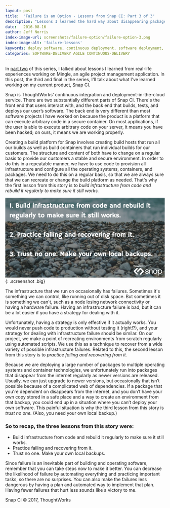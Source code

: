 ```yaml
---
layout: post
title:  "Failure is an Option - Lessons from Snap CI: Part 3 of 3"
description: "Lessons I learned the hard way about disappearing packages, rebuilding regularly, and more."
date:   2016-08-16
author: Jeff Norris
index-image-url: screenshots/failure-option/failure-option-3.png
index-image-alt: 'failure-lessons'
keywords: deploy software, continuous deployment, software deployment, continuous delivery, devops
categories: SOFTWARE-DELIVERY AGILE CONTINUOUS-DELIVERY
---
```

In [part two](https://blog.snap-ci.com/blog/2016/08/09/failure-option-feature-toggles-part-two/) of this series, I talked about lessons I learned from real-life experiences working on Mingle, an agile project management application. In this post, the third and final in the series, I'll talk about what I've learned working on my current product, Snap CI.

Snap is ThoughtWorks’ continuous integration and deployment-in-the-cloud service. There are two substantially different parts of Snap CI. There's the front end that users interact with, and the back end that builds, tests, and deploys our user’s software. The back end is very different than most software projects I have worked on because the product is a platform that can execute arbitrary code in a secure container. On most applications, if the user is able to execute arbitrary code on your server, it means you have been hacked; on ours, it means we are working properly.

Creating a build platform for Snap involves creating build hosts that run all our builds as well as build containers that run individual builds for our customers. The structure and content of both have to change on a regular basis to provide our customers a stable and secure environment. In order to do this in a repeatable manner, we have to use code to provision all infrastructure and configure all the operating systems, containers, and packages. We need to do this on a regular basis, so that we are always sure that we can recreate or change the build platform as needed. That's why the first lesson from this story is to *build infrastructure from code and rebuild it regularly to make sure it still works.*

![Failure-option-3](/assets/images/screenshots/failure-option/failure-option-3.png){: .screenshot .big}

The infrastructure that we run on occasionally has failures. Sometimes it's something we can control, like running out of disk space. But sometimes it is something we can't, such as a node losing network connectivity or having a hardware failure. Having an infrastructure failure is bad, but it can be a lot easier if you have a strategy for dealing with it.

Unfortunately, having a strategy is only effective if it actually works. You would never push code to production without testing it (right!?), and your strategy for dealing with infrastructure failure should be similar. On our project, we make a point of recreating environments from scratch regularly using automated scripts. We use this as a technique to recover from a wide variety of possible infrastructure failures. Related to this, the second lesson from this story is to *practice failing and recovering from it.*

Because we are deploying a large number of packages to multiple operating systems and container technologies, we unfortunately run into packages that disappear from the internet regularly as newer versions are released. Usually, we can just upgrade to newer versions, but occasionally that isn’t possible because of a complicated web of dependencies. If a package that you're dependent on disappears from the internet, and you don’t have your own copy stored in a safe place and a way to create an environment from that backup, you could end up in a situation where you can’t deploy your own software. This painful situation is why the third lesson from this story is *trust no one.* (Also, you need your own local backup.)

### So to recap, the three lessons from this story were:

* Build infrastructure from code and rebuild it regularly to make sure it still works.
* Practice failing and recovering from it.
* Trust no one. Make your own local backups.

Since failure is an inevitable part of building and operating software, remember that you can take steps now to make it better. You can decrease the likelihood of failure by automating everything and practicing important tasks, so there are no surprises. You can also make the failures less dangerous by having a plan and automated way to implement that plan. Having fewer failures that hurt less sounds like a victory to me.

 
Snap CI © 2017, ThoughtWorks
